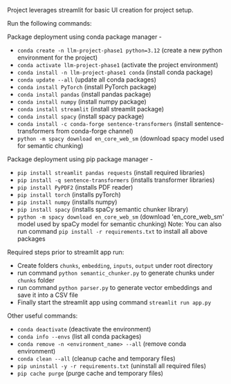 Project leverages streamlit for basic UI creation for project setup.

Run the following commands:

Package deployment using conda package manager - 
- `conda create -n llm-project-phase1 python=3.12` (create a new python environment for the project)
- `conda activate llm-project-phase1` (activate the project environment)
- `conda install -n llm-project-phase1 conda` (install conda package)
- `conda update --all` (update all conda packages)
- `conda install PyTorch` (install PyTorch package)
- `conda install pandas` (install pandas package)
- `conda install numpy` (install numpy package)
- `conda install streamlit` (install streamlit package)
- `conda install spacy` (install spacy package)
- `conda install -c conda-forge sentence-transformers` (install sentence-transformers from conda-forge channel)
- `python -m spacy download en_core_web_sm`  (download spacy model used for semantic chunking)

Package deployment using pip package manager - 
- `pip install streamlit pandas requests` (install required libraries)
- `pip install -q sentence-transformers` (installs transformer libraries)
- `pip install PyPDF2` (installs PDF reader)
- `pip install torch` (installs pyTorch)
- `pip install numpy` (installs numpy)
- `pip install spacy` (installs spaCy semantic chunker library)
- `python -m spacy download en_core_web_sm` (download 'en_core_web_sm' model used by spaCy model for semantic chunking)
Note: You can also run command `pip install -r requirements.txt` to install all above packages

Required steps prior to streamlit app run:
- Create folders `chunks`, `embedding`, `inputs`, `output` under root directory
- run command `python semantic_chunker.py` to generate chunks under `chunks` folder
- run command `python parser.py` to generate vector embeddings and save it into a CSV file
- Finally start the streamlit app using command `streamlit run app.py`

Other useful commands:
- `conda deactivate` (deactivate the environment)
- `conda info --envs` (list all conda packages)
- `conda remove -n <environment_name> --all` (remove conda environment)
- `conda clean --all` (cleanup cache and temporary files)
- `pip uninstall -y -r requirements.txt` (uninstall all required files)
- `pip cache purge` (purge cache and temporary files)